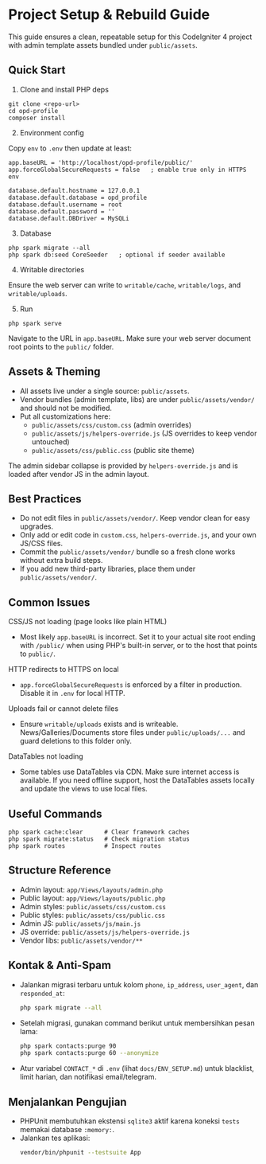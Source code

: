 # Project Setup & Rebuild Guide

This guide ensures a clean, repeatable setup for this CodeIgniter 4 project with admin template assets bundled under `public/assets`.

## Quick Start

1) Clone and install PHP deps

```
git clone <repo-url>
cd opd-profile
composer install
```

2) Environment config

Copy `env` to `.env` then update at least:

```
app.baseURL = 'http://localhost/opd-profile/public/'
app.forceGlobalSecureRequests = false   ; enable true only in HTTPS env

database.default.hostname = 127.0.0.1
database.default.database = opd_profile
database.default.username = root
database.default.password = ''
database.default.DBDriver = MySQLi
```

3) Database

```
php spark migrate --all
php spark db:seed CoreSeeder   ; optional if seeder available
```

4) Writable directories

Ensure the web server can write to `writable/cache`, `writable/logs`, and `writable/uploads`.

5) Run

```
php spark serve
```

Navigate to the URL in `app.baseURL`. Make sure your web server document root points to the `public/` folder.

## Assets & Theming

- All assets live under a single source: `public/assets`.
- Vendor bundles (admin template, libs) are under `public/assets/vendor/` and should not be modified.
- Put all customizations here:
  - `public/assets/css/custom.css` (admin overrides)
  - `public/assets/js/helpers-override.js` (JS overrides to keep vendor untouched)
  - `public/assets/css/public.css` (public site theme)

The admin sidebar collapse is provided by `helpers-override.js` and is loaded after vendor JS in the admin layout.

## Best Practices

- Do not edit files in `public/assets/vendor/`. Keep vendor clean for easy upgrades.
- Only add or edit code in `custom.css`, `helpers-override.js`, and your own JS/CSS files.
- Commit the `public/assets/vendor/` bundle so a fresh clone works without extra build steps.
- If you add new third-party libraries, place them under `public/assets/vendor/`.

## Common Issues

CSS/JS not loading (page looks like plain HTML)
- Most likely `app.baseURL` is incorrect. Set it to your actual site root ending with `/public/` when using PHP's built-in server, or to the host that points to `public/`.

HTTP redirects to HTTPS on local
- `app.forceGlobalSecureRequests` is enforced by a filter in production. Disable it in `.env` for local HTTP.

Uploads fail or cannot delete files
- Ensure `writable/uploads` exists and is writeable. News/Galleries/Documents store files under `public/uploads/...` and guard deletions to this folder only.

DataTables not loading
- Some tables use DataTables via CDN. Make sure internet access is available. If you need offline support, host the DataTables assets locally and update the views to use local files.

## Useful Commands

```
php spark cache:clear      # Clear framework caches
php spark migrate:status   # Check migration status
php spark routes           # Inspect routes
```

## Structure Reference

- Admin layout: `app/Views/layouts/admin.php`
- Public layout: `app/Views/layouts/public.php`
- Admin styles: `public/assets/css/custom.css`
- Public styles: `public/assets/css/public.css`
- Admin JS: `public/assets/js/main.js`
- JS override: `public/assets/js/helpers-override.js`
- Vendor libs: `public/assets/vendor/**`

## Kontak & Anti-Spam

- Jalankan migrasi terbaru untuk kolom `phone`, `ip_address`, `user_agent`, dan `responded_at`:
  ```bash
  php spark migrate --all
  ```
- Setelah migrasi, gunakan command berikut untuk membersihkan pesan lama:
  ```bash
  php spark contacts:purge 90
  php spark contacts:purge 60 --anonymize
  ```
- Atur variabel `CONTACT_*` di `.env` (lihat `docs/ENV_SETUP.md`) untuk blacklist, limit harian, dan notifikasi email/telegram.

## Menjalankan Pengujian

- PHPUnit membutuhkan ekstensi `sqlite3` aktif karena koneksi `tests` memakai database `:memory:`.
- Jalankan tes aplikasi:
  ```bash
  vendor/bin/phpunit --testsuite App
  ```
